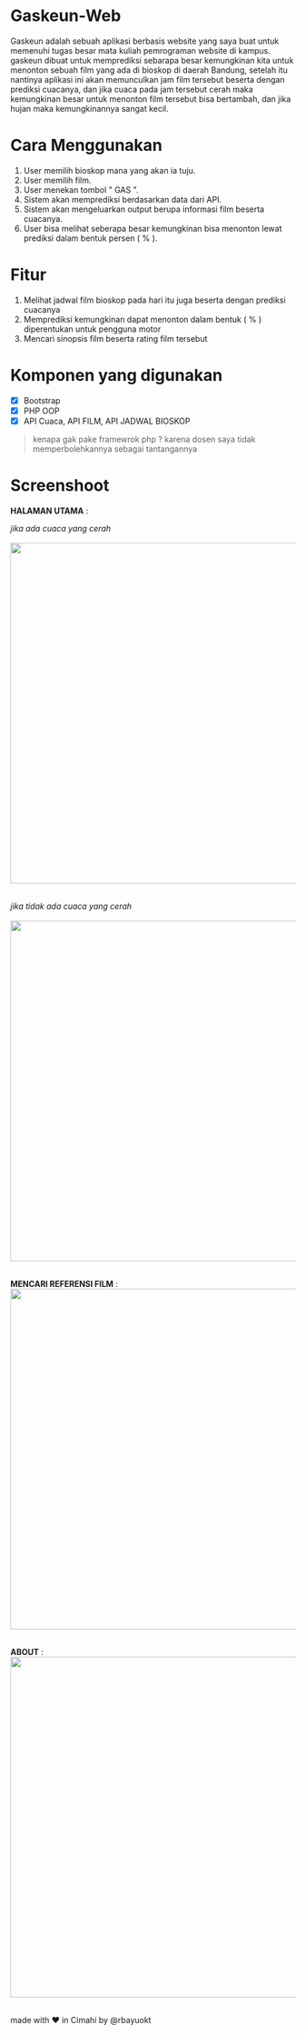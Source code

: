 # Gaskeun-Web

Gaskeun adalah sebuah aplikasi berbasis website yang saya buat untuk memenuhi tugas besar mata kuliah pemrograman website di kampus.
gaskeun dibuat untuk memprediksi sebarapa besar kemungkinan kita untuk menonton sebuah film yang ada di bioskop di daerah Bandung, setelah itu nantinya aplikasi ini akan memunculkan jam film tersebut beserta dengan prediksi cuacanya, dan jika cuaca pada jam tersebut cerah maka kemungkinan besar untuk menonton film tersebut bisa bertambah, dan jika hujan maka kemungkinannya sangat kecil.

# Cara Menggunakan
1. User memilih bioskop mana yang akan ia tuju.
2. User memilih film.
3. User menekan tombol " GAS ".
4. Sistem akan memprediksi berdasarkan data dari API.
5. Sistem akan mengeluarkan output berupa informasi film beserta cuacanya.
6. User bisa melihat seberapa besar kemungkinan bisa menonton lewat prediksi dalam bentuk persen ( % ).

# Fitur
1. Melihat jadwal film bioskop pada hari itu juga beserta dengan prediksi cuacanya
2. Memprediksi kemungkinan dapat menonton dalam bentuk ( % ) diperentukan untuk pengguna motor
3. Mencari sinopsis film beserta rating film tersebut

# Komponen yang digunakan 
- [x] Bootstrap 
- [x] PHP OOP
- [x] API Cuaca, API FILM, API JADWAL BIOSKOP

> kenapa gak pake framewrok php ? karena dosen saya tidak memperbolehkannya sebagai tantangannya

# Screenshoot

**HALAMAN UTAMA** : <br>

*jika ada cuaca yang cerah*<br><br>
<img src="screenshoot/home1.png" width="600px" /><br><br>

*jika tidak ada cuaca yang cerah*<br><br>
<img src="screenshoot/home2.png" width="600px" /><br><br>

**MENCARI REFERENSI FILM** : <br>
<img src="screenshoot/cari_film.png" width="600px" /><br><br>

**ABOUT** : <br>
<img src="screenshoot/about.png" width="600px" /><br><br>

made with :heart: in Cimahi by @rbayuokt
